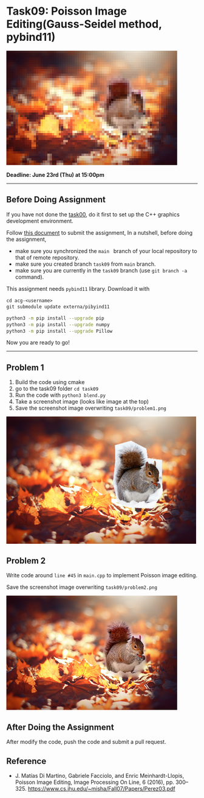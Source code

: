 # Task09: Poisson Image Editing(Gauss-Seidel method, pybind11)

![preview](preview.png)

**Deadline: June 23rd (Thu) at 15:00pm**

----

## Before Doing Assignment

If you have not done the [task00](../task00), do it first to set up the C++ graphics development environment.

Follow [this document](../doc/submit.md) to submit the assignment, In a nutshell, before doing the assignment,  
- make sure you synchronized the `main ` branch of your local repository  to that of remote repository.
- make sure you created branch `task09` from `main` branch.
- make sure you are currently in the `task09` branch (use `git branch -a` command).

This assignment needs `pybind11` library. Download it with

```
cd acg-<username>
git submodule update externa/pibyind11
```

```sh
python3 -m pip install --upgrade pip
python3 -m pip install --upgrade numpy
python3 -m pip install --upgrade Pillow
```

Now you are ready to go!

---

## Problem 1

1. Build the code using cmake
2. go to the task09 folder `cd task09`
3. Run the code with `python3 blend.py`
4. Take a screenshot image (looks like image at the top)
5. Save the screenshot image overwriting `task09/problem1.png`

<img src="problem1.png" width="500">

## Problem 2

Write code around `line #45` in `main.cpp` to implement Poisson image editing.

Save the screenshot image overwriting `task09/problem2.png`

![problem2](problem2.png)


## After Doing the Assignment

After modify the code, push the code and submit a pull request. 



## Reference

- J. Matías Di Martino, Gabriele Facciolo, and Enric Meinhardt-Llopis, Poisson Image Editing, Image Processing On Line, 6 (2016), pp. 300–325. 
https://www.cs.jhu.edu/~misha/Fall07/Papers/Perez03.pdf
